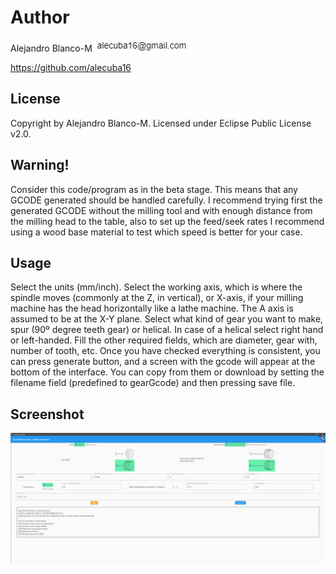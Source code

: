 # Author
Alejandro Blanco-M ![email](https://raw.githubusercontent.com/alecuba16/profile/main/email.jpg)

<https://github.com/alecuba16>

## License
Copyright by Alejandro Blanco-M. Licensed under Eclipse Public License v2.0.

## Warning!
Consider this code/program as in the beta stage. This means that any GCODE generated should be handled carefully. I recommend trying first the generated GCODE without the milling tool and with enough distance from the milling head to the table, also to set up the feed/seek rates I recommend using a wood base material to test which speed is better for your case.

## Usage
Select the units (mm/inch). Select the working axis, which is where the spindle moves (commonly at the Z, in vertical), or X-axis, if your milling machine has the head horizontally like a lathe machine.  The A axis is assumed to be at the X-Y plane. Select what kind of gear you want to make, spur (90º degree teeth gear) or helical. In case of a helical select right hand or left-handed. Fill the other required fields, which are diameter, gear with, number of tooth, etc. Once you have checked everything is consistent, you can press generate button, and a screen with the gcode will appear at the bottom of the interface. You can copy from them or download by setting the filename field (predefined to gearGcode) and then pressing save file.

## Screenshot

![Windows executable screenshot](https://raw.githubusercontent.com/alecuba16/spur_helical_gears_gcode_generator/main/screenshot.png)
